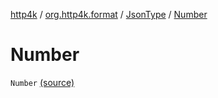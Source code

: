 [http4k](../../index.md) / [org.http4k.format](../index.md) / [JsonType](index.md) / [Number](./-number.md)

# Number

`Number` [(source)](https://github.com/http4k/http4k/blob/master/http4k-core/src/main/kotlin/org/http4k/format/Json.kt#L86)